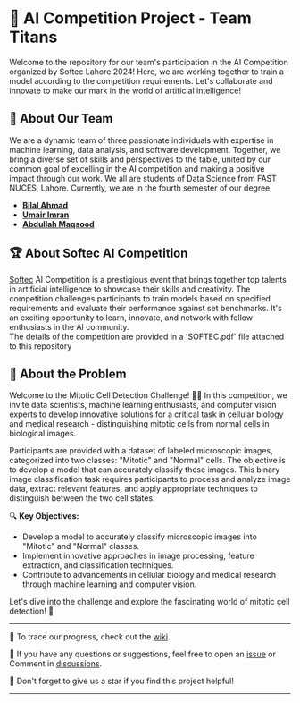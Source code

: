 # 🚀 AI Competition Project - Team Titans

Welcome to the repository for our team's participation in the AI Competition organized by Softec Lahore 2024! Here, we are working together to train a model according to the competition requirements. Let's collaborate and innovate to make our mark in the world of artificial intelligence!

## 🤖 About Our Team

We are a dynamic team of three passionate individuals with expertise in machine learning, data analysis, and software development. Together, we bring a diverse set of skills and perspectives to the table, united by our common goal of excelling in the AI competition and making a positive impact through our work. We all are students of Data Science from FAST NUCES, Lahore. Currently, we are in the fourth semester of our degree.

- [**Bilal Ahmad**](https://github.com/ahmddbilall)
- [**Umair Imran**](https://github.com/umairimran)
- [**Abdullah Maqsood**](https://github.com/abdullah-2k3)

## 🏆 About Softec AI Competition

[Softec](https://softecnu.org) AI Competition is a prestigious event that brings together top talents in artificial intelligence to showcase their skills and creativity. The competition challenges participants to train models based on specified requirements and evaluate their performance against set benchmarks. It's an exciting opportunity to learn, innovate, and network with fellow enthusiasts in the AI community.
<br>
The details of the competition are provided in a 'SOFTEC.pdf' file attached to this repository


## 🧬 About the Problem

Welcome to the Mitotic Cell Detection Challenge! 🧫🔬 In this competition, we invite data scientists, machine learning enthusiasts, and computer vision experts to develop innovative solutions for a critical task in cellular biology and medical research - distinguishing mitotic cells from normal cells in biological images.

Participants are provided with a dataset of labeled microscopic images, categorized into two classes: "Mitotic" and "Normal" cells. The objective is to develop a model that can accurately classify these images. This binary image classification task requires participants to process and analyze image data, extract relevant features, and apply appropriate techniques to distinguish between the two cell states.

🔍 **Key Objectives:**
- Develop a model to accurately classify microscopic images into "Mitotic" and "Normal" classes.
- Implement innovative approaches in image processing, feature extraction, and classification techniques.
- Contribute to advancements in cellular biology and medical research through machine learning and computer vision.

Let's dive into the challenge and explore the fascinating world of mitotic cell detection! 🌟


---

📝 To trace our progress, check out the [wiki](https://github.com/ahmddbilall/AI_Competition_Softec/wiki).

🔧 If you have any questions or suggestions, feel free to open an [issue](https://github.com/ahmddbilall/AI_Competition_Softec/issues) or Comment in [discussions](https://github.com/ahmddbilall/AI_Competition_Softec/discussions).

🌟 Don't forget to give us a star if you find this project helpful!

---
